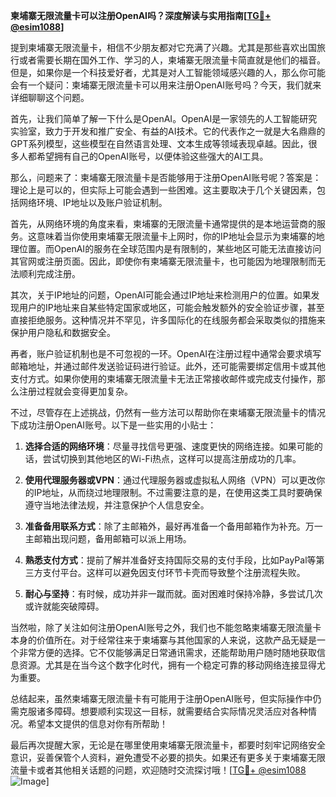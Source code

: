 **柬埔寨无限流量卡可以注册OpenAI吗？深度解读与实用指南[[TG💪+ @esim1088](https://t.me/s/esim1088)]**

提到柬埔寨无限流量卡，相信不少朋友都对它充满了兴趣。尤其是那些喜欢出国旅行或者需要长期在国外工作、学习的人，柬埔寨无限流量卡简直就是他们的福音。但是，如果你是一个科技爱好者，尤其是对人工智能领域感兴趣的人，那么你可能会有一个疑问：柬埔寨无限流量卡可以用来注册OpenAI账号吗？今天，我们就来详细聊聊这个问题。

首先，让我们简单了解一下什么是OpenAI。OpenAI是一家领先的人工智能研究实验室，致力于开发和推广安全、有益的AI技术。它的代表作之一就是大名鼎鼎的GPT系列模型，这些模型在自然语言处理、文本生成等领域表现卓越。因此，很多人都希望拥有自己的OpenAI账号，以便体验这些强大的AI工具。

那么，问题来了：柬埔寨无限流量卡是否能够用于注册OpenAI账号呢？答案是：理论上是可以的，但实际上可能会遇到一些困难。这主要取决于几个关键因素，包括网络环境、IP地址以及账户验证机制。

首先，从网络环境的角度来看，柬埔寨的无限流量卡通常提供的是本地运营商的服务。这意味着当你使用柬埔寨无限流量卡上网时，你的IP地址会显示为柬埔寨的地理位置。而OpenAI的服务在全球范围内是有限制的，某些地区可能无法直接访问其官网或注册页面。因此，即使你有柬埔寨无限流量卡，也可能因为地理限制而无法顺利完成注册。

其次，关于IP地址的问题，OpenAI可能会通过IP地址来检测用户的位置。如果发现用户的IP地址来自某些特定国家或地区，可能会触发额外的安全验证步骤，甚至直接拒绝服务。这种情况并不罕见，许多国际化的在线服务都会采取类似的措施来保护用户隐私和数据安全。

再者，账户验证机制也是不可忽视的一环。OpenAI在注册过程中通常会要求填写邮箱地址，并通过邮件发送验证码进行验证。此外，还可能需要绑定信用卡或其他支付方式。如果你使用的柬埔寨无限流量卡无法正常接收邮件或完成支付操作，那么注册过程就会变得更加复杂。

不过，尽管存在上述挑战，仍然有一些方法可以帮助你在柬埔寨无限流量卡的情况下成功注册OpenAI账号。以下是一些实用的小贴士：

1. **选择合适的网络环境**：尽量寻找信号更强、速度更快的网络连接。如果可能的话，尝试切换到其他地区的Wi-Fi热点，这样可以提高注册成功的几率。

2. **使用代理服务器或VPN**：通过代理服务器或虚拟私人网络（VPN）可以更改你的IP地址，从而绕过地理限制。不过需要注意的是，在使用这类工具时要确保遵守当地法律法规，并注意保护个人信息安全。

3. **准备备用联系方式**：除了主邮箱外，最好再准备一个备用邮箱作为补充。万一主邮箱出现问题，备用邮箱可以派上用场。

4. **熟悉支付方式**：提前了解并准备好支持国际交易的支付手段，比如PayPal等第三方支付平台。这样可以避免因支付环节卡壳而导致整个注册流程失败。

5. **耐心与坚持**：有时候，成功并非一蹴而就。面对困难时保持冷静，多尝试几次或许就能突破障碍。

当然啦，除了关注如何注册OpenAI账号之外，我们也不能忽略柬埔寨无限流量卡本身的价值所在。对于经常往来于柬埔寨与其他国家的人来说，这款产品无疑是一个非常方便的选择。它不仅能够满足日常通讯需求，还能帮助用户随时随地获取信息资源。尤其是在当今这个数字化时代，拥有一个稳定可靠的移动网络连接显得尤为重要。

总结起来，虽然柬埔寨无限流量卡有可能用于注册OpenAI账号，但实际操作中仍需克服诸多障碍。想要顺利实现这一目标，就需要结合实际情况灵活应对各种情况。希望本文提供的信息对你有所帮助！

最后再次提醒大家，无论是在哪里使用柬埔寨无限流量卡，都要时刻牢记网络安全意识，妥善保管个人资料，避免遭受不必要的损失。如果还有更多关于柬埔寨无限流量卡或者其他相关话题的问题，欢迎随时交流探讨哦！[[TG💪+ @esim1088](https://t.me/s/esim1088) ![Image](https://i.postimg.cc/4NQfJmqS/Snipaste-2025-05-13-00-14-12.png)]